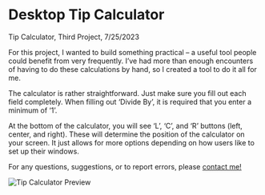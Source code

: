 # Desktop Tip Calculator

Tip Calculator, 
Third Project, 
7/25/2023

For this project, I wanted to build something practical – a useful tool people could benefit from very frequently. I’ve had more than enough encounters of having to do these calculations by hand, so I created a tool to do it all for me.

The calculator is rather straightforward. Just make sure you fill out each field completely. When filling out ‘Divide By’, it is required that you enter a minimum of ‘1’.

At the bottom of the calculator, you will see ‘L’, ‘C’, and ‘R’ buttons (left, center, and right). These will determine the position of the calculator on your screen. It just allows for more options depending on how users like to set up their windows.




For any questions, suggestions, or to report errors, please [contact me!](mailto:coreychristianclark@gmail.com)

![Tip Calculator Preview](https://github.com/coreychristianclark/tip-calculator-desktop/assets/127354494/6c0b43bc-df57-43a6-92e7-bfb05f3eac31)
